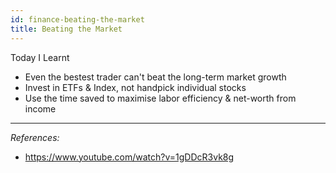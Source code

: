 ```yaml
---
id: finance-beating-the-market
title: Beating the Market
---
```


<!-- <iframe width="560" height="315" src="https://www.youtube.com/embed/1gDDcR3vk8g" frameborder="0" allow="accelerometer; autoplay; clipboard-write; encrypted-media; gyroscope; picture-in-picture" allowfullscreen></iframe> -->

Today I Learnt

- Even the bestest trader can't beat the long-term market growth
- Invest in ETFs & Index, not handpick individual stocks
- Use the time saved to maximise labor efficiency & net-worth from income

---

_References:_

- https://www.youtube.com/watch?v=1gDDcR3vk8g
